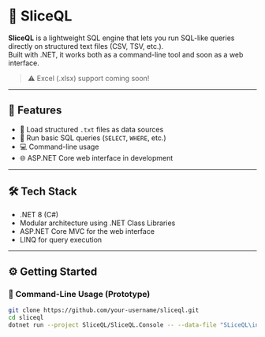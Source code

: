 # 🧩 SliceQL

**SliceQL** is a lightweight SQL engine that lets you run SQL-like queries directly on structured text files (CSV, TSV, etc.).  
Built with .NET, it works both as a command-line tool and soon as a web interface.

> ⚠️ Excel (.xlsx) support coming soon!

---

## 🚀 Features

- 📂 Load structured `.txt` files as data sources
- 🧠 Run basic SQL queries (`SELECT`, `WHERE`, etc.)
- 💻 Command-line usage
- 🌐 ASP.NET Core web interface in development

---

## 🛠️ Tech Stack

- .NET 8 (C#)
- Modular architecture using .NET Class Libraries
- ASP.NET Core MVC for the web interface
- LINQ for query execution

---

## ⚙️ Getting Started

### 🔧 Command-Line Usage (Prototype)

```bash
git clone https://github.com/your-username/sliceql.git
cd sliceql
dotnet run --project SliceQL/SliceQL.Console -- --data-file "SLiceQL\inputs\tableName.txt" -s "SELECT * FROM tableName;"


